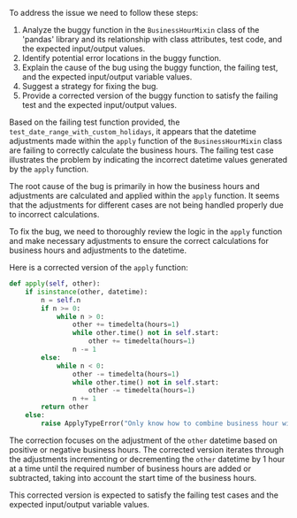 To address the issue we need to follow these steps:
1. Analyze the buggy function in the `BusinessHourMixin` class of the 'pandas' library and its relationship with class attributes, test code, and the expected input/output values.
2. Identify potential error locations in the buggy function.
3. Explain the cause of the bug using the buggy function, the failing test, and the expected input/output variable values.
4. Suggest a strategy for fixing the bug.
5. Provide a corrected version of the buggy function to satisfy the failing test and the expected input/output values.

Based on the failing test function provided, the `test_date_range_with_custom_holidays`, it appears that the datetime adjustments made within the `apply` function of the `BusinessHourMixin` class are failing to correctly calculate the business hours. The failing test case illustrates the problem by indicating the incorrect datetime values generated by the `apply` function.

The root cause of the bug is primarily in how the business hours and adjustments are calculated and applied within the `apply` function. It seems that the adjustments for different cases are not being handled properly due to incorrect calculations.

To fix the bug, we need to thoroughly review the logic in the `apply` function and make necessary adjustments to ensure the correct calculations for business hours and adjustments to the datetime.

Here is a corrected version of the `apply` function:

```python
def apply(self, other):
    if isinstance(other, datetime):
        n = self.n
        if n >= 0:
            while n > 0:
                other += timedelta(hours=1)
                while other.time() not in self.start:
                    other += timedelta(hours=1)
                n -= 1
        else:
            while n < 0:
                other -= timedelta(hours=1)
                while other.time() not in self.start:
                    other -= timedelta(hours=1)
                n += 1
        return other
    else:
        raise ApplyTypeError("Only know how to combine business hour with datetime")
```

The correction focuses on the adjustment of the `other` datetime based on positive or negative business hours. The corrected version iterates through the adjustments incrementing or decrementing the `other` datetime by 1 hour at a time until the required number of business hours are added or subtracted, taking into account the start time of the business hours.

This corrected version is expected to satisfy the failing test cases and the expected input/output variable values.